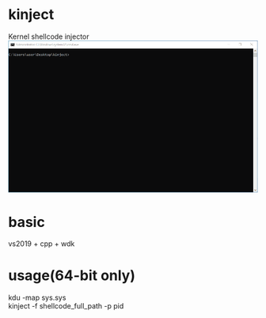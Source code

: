 # kinject
Kernel shellcode injector
![Screenshot](Capture.gif)

# basic
vs2019 + cpp + wdk

# usage(64-bit only)
kdu -map sys.sys  
kinject -f shellcode_full_path -p pid
